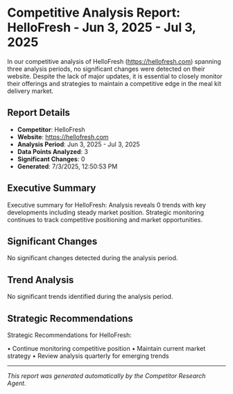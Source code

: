 # Competitive Analysis Report: HelloFresh - Jun 3, 2025 - Jul 3, 2025

In our competitive analysis of HelloFresh (https://hellofresh.com) spanning three analysis periods, no significant changes were detected on their website. Despite the lack of major updates, it is essential to closely monitor their offerings and strategies to maintain a competitive edge in the meal kit delivery market.

## Report Details

- **Competitor**: HelloFresh
- **Website**: https://hellofresh.com
- **Analysis Period**: Jun 3, 2025 - Jul 3, 2025
- **Data Points Analyzed**: 3
- **Significant Changes**: 0
- **Generated**: 7/3/2025, 12:50:53 PM

## Executive Summary

Executive summary for HelloFresh: Analysis reveals 0 trends with key developments including steady market position. Strategic monitoring continues to track competitive positioning and market opportunities.

## Significant Changes

No significant changes detected during the analysis period.

## Trend Analysis

No significant trends identified during the analysis period.

## Strategic Recommendations

Strategic Recommendations for HelloFresh:

• Continue monitoring competitive position
• Maintain current market strategy
• Review analysis quarterly for emerging trends

---

*This report was generated automatically by the Competitor Research Agent.*
